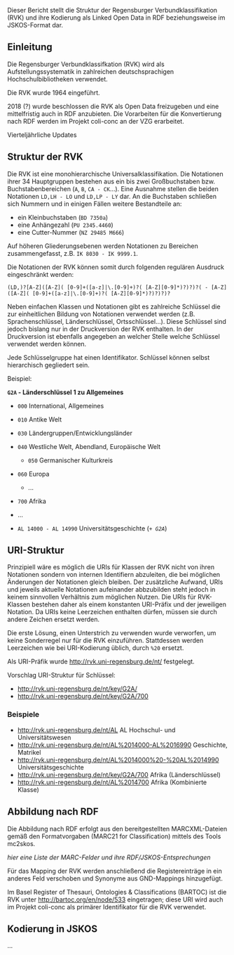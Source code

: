Dieser Bericht stellt die Struktur der Regensburger Verbundklassifikation (RVK)
und ihre Kodierung als Linked Open Data in RDF beziehungsweise im JSKOS-Format
dar.

## Einleitung

Die Regensburger Verbundklassifkation (RVK) wird als Aufstellungssystematik in zahlreichen deutschsprachigen Hochschulbibliotheken verwendet.

Die RVK wurde 1964 eingeführt.

2018 (?) wurde beschlossen die RVK als Open Data freizugeben und eine mittelfristig auch in RDF anzubieten. Die Vorarbeiten für die Konvertierung
nach RDF werden im Projekt coli-conc an der VZG erarbeitet.

Vierteljährliche Updates

## Struktur der RVK

Die RVK ist eine monohierarchische Universalklassifikation. Die Notationen
ihrer 34 Hauptgruppen bestehen aus ein bis zwei Großbuchstaben bzw.
Buchstabenbereichen (`A`, `B`, `CA - CK`...). Eine Ausnahme stellen die beiden
Notationen `LD,LH - LO` und `LD,LP - LY` dar. An die Buchstaben schließen sich
Nummern und in einigen Fällen weitere Bestandteile an:

* ein Kleinbuchstaben  (`BD 7350a`)
* eine Anhängezahl (`PU 2345.4460`)
* eine Cutter-Nummer (`NZ 29485 M666`)

Auf höheren Gliederungsebenen werden Notationen zu Bereichen zusammengefasst,
z.B. `IK 8030 - IK 9999.1`. 

Die Notationen der RVK können somit durch folgenden regulären Ausdruck eingeschränkt werden: 

    (LD,)?[A-Z]([A-Z]( [0-9]+([a-z]|\.[0-9]+)?( [A-Z][0-9]*)?)?)?( - [A-Z]([A-Z]( [0-9]+([a-z]|\.[0-9]+)?( [A-Z][0-9]*)?)?)?)?

Neben einfachen Klassen und Notationen gibt es zahlreiche Schlüssel die zur
einheitlichen Bildung von Notationen verwendet werden (z.B. Sprachenschlüssel,
Länderschlüssel, Ortsschlüssel...). Diese Schlüssel sind jedoch bislang nur in
der Druckversion der RVK enthalten. In der Druckversion ist ebenfalls angegeben
an welcher Stelle welche Schlüssel verwendet werden können.

Jede Schlüsselgruppe hat einen Identifikator.
Schlüssel können selbst hierarchisch gegliedert sein.

Beispiel:

**`G2A` - Länderschlüssel 1 zu Allgemeines**

* `000` International, Allgemeines
* `010` Antike Welt
* `030` Ländergruppen/Entwicklungsländer
* `040` Westliche Welt, Abendland, Europäische Welt
  * `050` Germanischer Kulturkreis
* `060` Europa
  * ...
* `700` Afrika
* ...

* `AL 14000 - AL 14990` Universitätsgeschichte (*`+ G2A`*)

## URI-Struktur

Prinzipiell wäre es möglich die URIs für Klassen der RVK nicht von ihren
Notationen sondern von internen Identifiern abzuleiten, die bei möglichen
Änderungen der Notationen gleich bleiben. Der zusätzliche Aufwand, URIs und
jeweils aktuelle Notationen aufeinander abbzubilden steht jedoch in keinem
sinnvollen Verhältnis zum möglichen Nutzen. Die URIs für RVK-Klassen bestehen
daher als einem konstanten URI-Präfix und der jeweiligen Notation. Da URIs keine
Leerzeichen enthalten dürfen, müssen sie durch andere Zeichen ersetzt werden.

Die erste Lösung, einen Unterstrich zu verwenden wurde verworfen, um keine
Sonderregel nur für die RVK einzuführen. Stattdessen werden Leerzeichen wie
bei URI-Kodierung üblich, durch `%20` ersetzt.

Als URI-Präfik wurde <http://rvk.uni-regensburg.de/nt/> festgelegt.

Vorschlag URI-Struktur für Schlüssel:

* <http://rvk.uni-regensburg.de/nt/key/G2A/> 
* <http://rvk.uni-regensburg.de/nt/key/G2A/700> 

### Beispiele

* <http://rvk.uni-regensburg.de/nt/AL> AL Hochschul- und Universitätswesen
* <http://rvk.uni-regensburg.de/nt/AL%2014000-AL%2016990> Geschichte, Matrikel
* <http://rvk.uni-regensburg.de/nt/AL%2014000%20-%20AL%2014990> Universitätsgeschichte
* <http://rvk.uni-regensburg.de/nt/key/G2A/700> Afrika (Länderschlüssel) 
* <http://rvk.uni-regensburg.de/nt/AL%2014700> Afrika (Kombinierte Klasse)


## Abbildung nach RDF

Die Abbildung nach RDF erfolgt aus den bereitgestellten MARCXML-Dateien gemäß
den Formatvorgaben (MARC21 for Classification) mittels des Tools mc2skos.

*hier eine Liste der MARC-Felder und ihre RDF/JSKOS-Entsprechungen*

Für das Mapping der RVK werden anschließend die Registereinträge in ein anderes
Feld verschoben und Synonyme aus GND-Mappings hinzugefügt.

Im Basel Register of Thesauri, Ontologies & Classifications (BARTOC) ist die
RVK unter <http://bartoc.org/en/node/533> eingetragen; diese URI wird auch im
Projekt coli-conc als primärer Identifikator für die RVK verwendet.

## Kodierung in JSKOS

...
